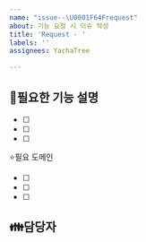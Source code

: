 ```yaml
---
name: "issue--\U0001F64Frequest"
about: 기능 요청 시 이슈 작성
title: 'Request - '
labels: ''
assignees: YachaTree

---
```


🙏필요한 기능 설명
-
- [ ] <!-- todo -->
- [ ] <!-- todo -->
- [ ] <!--todo -->

⭐필요 도메인
- [ ] <!-- todo -->
- [ ] <!-- todo -->
- [ ] <!--todo -->

👪담당자
-
